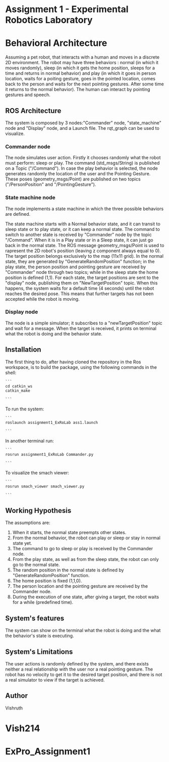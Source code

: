 # Assignment 1 - Experimental Robotics Laboratory 
# Behavioral Architecture
Assuming a pet robot, that interacts with a human and moves in a discrete 2D environment. 
The robot may have three behaviors : normal (in which it moves randomly), sleep (in which it gets the home position, sleeps for a time and returns in normal behavior) and play (in which it goes in person location, waits for a poiting gesture, goes in the pointed location, comes back to the person and waits for the next pointing gestures. After some time it returns to the normal behavior).
The human can interact by pointing gestures and speech. 

## ROS Architecture
The system is composed by 3 nodes:"Commander" node, "state_machine" node and "Display" node, and a Launch file. 
The rqt_graph can be used to visualize.

### Commander node 
The node simulates user action. 
Firstly it chooses randomly what the robot must perform: sleep or play. The command (std_msgs/String) is published on a Topic ("/Command"). 
In case the play behavior is selected, the node generates randomly the location of the user and the Pointing Gesture. 
These poses (geometry_msgs/Point) are published on two topics ("/PersonPosition" and "/PointingGesture"). 

### State machine node
The node implements a state machine in which the three possible behaviors are defined. 

The state machine starts with a Normal behavior state, and it can transit to sleep state or to play state, or it can keep a normal state.
The command to switch to another state is received by "Commander" node by the topic "/Command". 
When it is in a Play state or in a Sleep state, it can just go back in the normal state. 
The ROS message geometry_msgs/Point is used to rapresent the 2D robot's position (leaving z component always equal to 0).
The target position belongs exclusively to the map (11x11 grid). 
In the normal state, they are generated by "GenerateRandomPosition" function; in the play state, the person position and pointing gesture are received by "Commander" node through two topics; while in the sleep state the home position is defined (1,1). 
For each state, the target positions are sent to the "display" node, publishing them on "NewTargetPosition" topic.
When this happens, the system waits for a default time (4 seconds) until the robot reaches the desired pose. This means that further targets has not been accepted while the robot is moving. 

### Display node
The node is a simple simulator; it subscribes to a "newTargetPosition" topic and wait for a message. 
When the target is received, it prints on terminal what the robot is doing and the behavior state. 

## Installation
The first thing to do, after having cloned the repository in the Ros workspace, is to build the package, using the following commands in the shell:
    
    ```
    cd catkin_ws
    catkin_make

    ```
To run the system:
    
    ```
    roslaunch assignment1_ExRoLab ass1.launch
    
    ```
In another terminal run: 

    ```
    rosrun assignment1_ExRoLab Commander.py 
    
    ```

To visualize the smach viewer: 

    ```
    rosrun smach_viewer smach_viewer.py
    
    ```
   
## Working Hypothesis 
The assumptions are: 
1) When it starts, the normal state preempts other states. 
2) From the normal behavior, the robot can play or sleep or stay in normal state yet. 
3) The command to go to sleep or play is received by the Commander node. 
4) From the play state, as well as from the sleep state, the robot can only go to the normal state. 
5) The random position in the normal state is defined by "GenerateRandomPosition" function. 
6) The home position is fixed (1,1,0). 
7) The person location and the pointing gesture are received by the Commander node. 
8) During the execution of one state, after giving a target, the robot waits for a while (predefined time). 

## System's features 
The system can show on the terminal what the robot is doing and the what the behavior's state is executing. 


## System's Limitations 
The user actions is randomly defined by the system, and there exists neither a real relationship with the user nor a real pointing gesture. 
The robot has no velocity to get it to the desired target position, and there is not a real simulator to view if the target is achieved. 


## Author 

Vishruth





# Vish214
# ExPro_Assignment1
